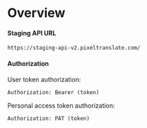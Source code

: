 # Overview

#### Staging API URL
```http
https://staging-api-v2.pixeltranslate.com/
```

#### Authorization

User token authorization:

```http
Authorization: Bearer (token)
```

Personal access token authorization:

```http
Authorization: PAT (token)
```